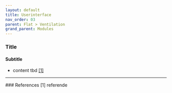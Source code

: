 ```yaml
---
layout: default
title: Userinterface
nav_order: 03
parent: Flat > Ventilation
grand_parent: Modules
---
```


### Title
#### Subtitle
- content tbd <a href="#referencename">[1]</a>

<hr>
### References
<a id="referencename">[1]</a> referende <br>